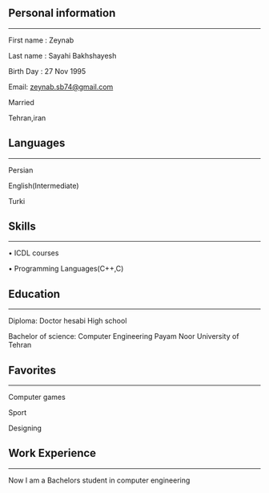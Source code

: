 ## Personal information
----
First name : Zeynab

Last name : Sayahi Bakhshayesh

Birth Day : 27 Nov 1995

Email: zeynab.sb74@gmail.com

Married

Tehran,iran

## Languages
----
Persian

English(Intermediate)

Turki

## Skills
----
• ICDL courses

• Programming Languages(C++,C)

## Education
----
Diploma: Doctor hesabi High school

Bachelor of science: Computer Engineering Payam Noor University of Tehran

## Favorites
----
Computer games

Sport

Designing

## Work Experience
----
Now I am a Bachelors student in computer engineering
